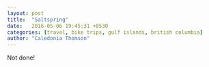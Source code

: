 ```yaml
---
layout: post
title:  "Saltspring"
date:   2016-05-06 19:45:31 +0530
categories: [travel, bike trips, gulf islands, british columbia]
author: "Caledonia Thomson"
---
```


Not done!
